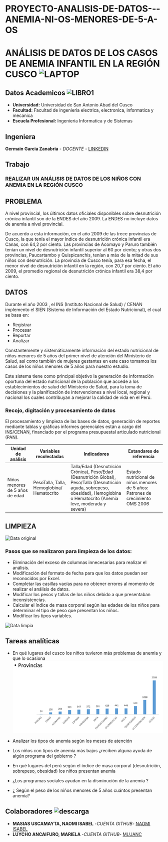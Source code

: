 # PROYECTO-ANALISIS-DE-DATOS---ANEMIA-NI-OS-MENORES-DE-5-A-OS
# ANÁLISIS DE DATOS DE LOS CASOS DE ANEMIA INFANTIL EN LA REGIÓN CUSCO ![LAPTOP](https://user-images.githubusercontent.com/72511623/126373916-3a2a40d0-43d7-4b21-832d-71de69caaef6.jpg) 

## Datos Academicos ![LIBRO1](https://user-images.githubusercontent.com/72511623/126376299-05c28cf4-eff8-407c-bfa6-ceeff8b94c77.png)

- **Universidad:** Universidad de San Antonio Abad del Cusco
- **Facultad:** Facultad de ingenieria electrica, electronica, informatica y mecanica
- **Escuela Profesional:** Ingenieria Informatica y de Sistemas
## Ingeniera
**Germain Garcia Zanabria** - *DOCENTE* - [LINKEDIN](https://www.linkedin.com/in/germain-garcia-zanabria-165544b4/?originalSubdomain=pe)
## Trabajo
### REALIZAR UN ANÁLISIS DE DATOS DE LOS NIÑOS CON ANEMIA EN LA REGIÓN CUSCO
## PROBLEMA

A nivel provincial, los últimos datos oficiales disponibles sobre desnutrición crónica infantil son de la ENDES del año 2009. La ENDES no incluye datos de anemia a nivel provincial.
 
De acuerdo a esta información, en el año 2009 de las trece provincias de Cusco, la que tenía el mayor índice de desnutrición crónica infantil era Canas, con 64,2 por ciento. Las provincias de Acomayo y Paruro también tenían un nivel de desnutrición infantil superior al 60 por ciento; y otras dos provincias, Paucartambo y Quispicanchis, tenían a más de la mitad de sus niños con desnutrición. La provincia de Cusco tenía, para esa fecha, el menor nivel de desnutrición infantil en la región, con 20,7 por ciento. El año 2009, el promedio regional de desnutrición crónica infantil era 38,4 por ciento.

## DATOS
Durante el año 2003 , el INS (Instituto Nacional de Salud) / CENAN implemento el SIEN (Sistema de Información del Estado Nutricional), el cual se basa en:

- Registrar
- Procesar
- Reportar
- Analizar

Constantemente y sistemáticamente información del estado nutricional de niños menores de 5 años del primer nivel de atención del Ministerio de Salud, así como también de mujeres gestantes en este caso tomamos los casos de los niños menores de 5 años para nuestro estudio.

Este sistema tiene como principal objetivo la generación de información oportuna del estado nutricional de la población que accede a los establecimientos de salud del Ministerio de Salud, para la toma de decisiones y la planificación de intervenciones a nivel local, regional y nacional los cuales contribuyan a mejorar la calidad de vida en el Perú.

 ### Recojo, digitación y procesamiento de datos
 
 El procesamiento y limpieza de las bases de datos, generación de reportes mediante tablas y gráficas informes gerenciales están a cargo del INS/CENAN, financiado por el programa presupuestal articulado nutricional (PAN).   
 
|Unidad de análisis|Variables recolectadas     |Indicadores                                                |Estandares de referencia    |
|------------------|---------------------------|-----------------------------------------------------------|----------------------------|
|Niños menores de 5 años de edad| PesoTalla, Talla, Hemoglobina/ Hematocrito|Talla/Edad (Desnutrición Crónica), Peso/Edad (Desnutrición Global), Peso/Talla (Desnutrición aguda, sobrepeso, obesidad), Hemoglobina o Hematocrito (Anemia leve, moderada y severa)|Estado nutricional de niños menores de 5 años: Patrones de crecimiento OMS 2006 |
## LIMPIEZA

![Data original](https://user-images.githubusercontent.com/72511623/186537102-e567dfbe-48f3-42f7-8c22-e828e0e0dd00.jpg)

### Pasos que se realizaron para limpieza de los datos:

- Eliminación del exceso de columnas innecesarias para realizar el análisis.
- Modificación del formato de fecha para que los datos puedan ser reconocidos por Excel.
- Completar las casillas vacías para no obtener errores al momento de realizar el análisis de datos.
- Modificar los pesos y tallas de los niños debido a que presentaban inconsistencias.
- Calcular el índice de masa corporal según las edades de los niños para determinar el tipo de peso que presentan los niños.
- Modificar los tipos variables.

![Data limpia](https://user-images.githubusercontent.com/72511623/186537111-ccfc9de7-42ec-49a8-83aa-3ee2e4b5f787.jpg)

## Tareas analíticas

- En qué lugares del cusco los niños tuvieron más problemas de anemia y que lo ocasiona 
![](https://github.com/naomi159/PROYECTO-ANALISIS-DE-DATOS---ANEMIA-NI-OS-MENORES-DE-5-A-OS/blob/main/Anemia2.PNG)
- Analizar los tipos de anemia según los meses de atención

- Los niños con tipos de anemia más bajos ¿reciben alguna ayuda de algún programa del gobierno ?
- En qué lugares del perú según el índice de masa corporal (desnutrición, sobrepeso, obesidad) los niños presentan anemia
- ¿Los programas sociales ayudan en la disminución de la anemia ?
- ¿ Según el peso de los niños menores de 5 años cuántos presentan anemia?


## Colaboradores ![descarga](https://user-images.githubusercontent.com/72511623/126371917-24df0242-6218-4cd8-8da8-3dd229f82203.png)

- **MASIAS USCAMAYTA, NAOMI ISABEL** -*CUENTA GITHUB*- [NAOMI ISABEL](https://github.com/naomi159)
- **LUYCHO ANCAIFURO, MARIELA** -*CUENTA GITHUB*- [MLUANC](https://github.com/Mariela112)

